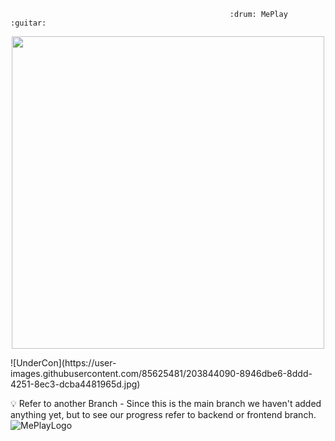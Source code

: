                                                      :drum: MePlay :guitar:

<p align="center">
  <img width="500" height="500" src="https://user-images.githubusercontent.com/85625481/206189725-de5a7101-91c1-4f9f-9b0a-5ec9df6e9f4c.png">
</p>
               ![UnderCon](https://user-images.githubusercontent.com/85625481/203844090-8946dbe6-8ddd-4251-8ec3-dcba4481965d.jpg)

:bulb: Refer to another Branch - Since this is the main branch we haven't added anything yet, but to see our progress refer to backend or frontend branch.
![MePlayLogo](https://user-images.githubusercontent.com/85625481/206189725-de5a7101-91c1-4f9f-9b0a-5ec9df6e9f4c.png)
